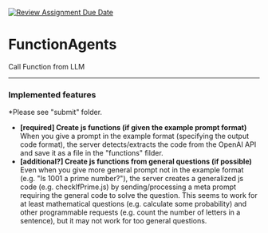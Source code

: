 [![Review Assignment Due Date](https://classroom.github.com/assets/deadline-readme-button-22041afd0340ce965d47ae6ef1cefeee28c7c493a6346c4f15d667ab976d596c.svg)](https://classroom.github.com/a/gQNXeTiZ)
# FunctionAgents
Call Function from LLM

---

### Implemented features
*Please see "submit" folder.
- **[required] Create js functions (if given the example prompt format)** When you give a prompt in the example format (specifying the output code format), the server detects/extracts the code from the OpenAI API and save it as a file in the "functions" filder.
- **[additional?] Create js functions from general questions (if possible)** Even when you give more general prompt not in the example format (e.g. "Is 1001 a prime number?"), the server creates a generalized js code (e.g. checkIfPrime.js) by sending/processing a meta prompt requiring the general code to solve the question. This seems to work for at least mathematical questions (e.g. calculate some probability) and other programmable requests (e.g. count the number of letters in a sentence), but it may not work for too general questions.
